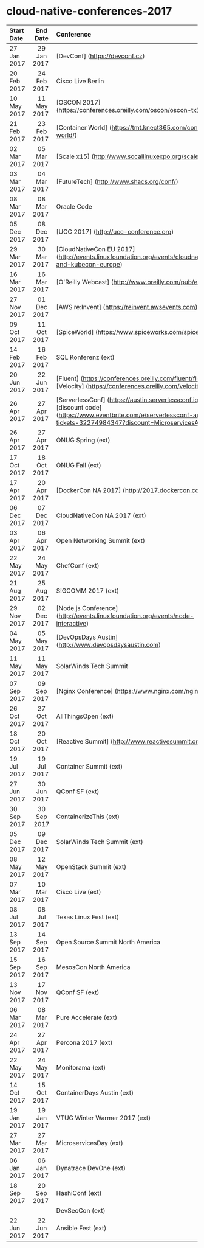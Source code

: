 # cloud-native-conferences-2017
| Start Date | End Date | Conference | Location | Partcipation |
| :--- | :---: | :--- | :--- | :---: |
|	27 Jan 2017 	|	﻿29 Jan 2017 	|	[DevConf] (https://devconf.cz)	|	Brno, CZ	|	TBD	|
|	20 Feb 2017 	|	﻿24 Feb 2017 	|	Cisco Live Berlin	|	Berlin, GE	|	Speaking (2)	|
|	10 May 2017 	|	﻿11 May 2017 	|	[OSCON 2017] (https://conferences.oreilly.com/oscon/oscon-tx)	|	Austin, TX	|	Speaking	|
|	21 Feb 2017 	|	﻿23 Feb 2017 	|	[Container World] (https://tmt.knect365.com/container-world/)	|	Santa Clara, CA	|	Speaking	|
|	02 Mar 2017 	|	﻿05 Mar 2017 	|	[Scale x15] (http://www.socallinuxexpo.org/scale/15x/)	|	Pasadena, CA	|	Speaking	|
|	03 Mar 2017 	|	﻿04 Mar 2017 	|	[FutureTech] (http://www.shacs.org/conf/)	|	Huntsville, TX	|	Speaking	|
|	08 Mar 2017 	|	﻿08 Mar 2017﻿ 	|	Oracle Code	|	Austin, TX	|	Attending	|
|	05 Dec 2017 	|	﻿08 Dec 2017 	|	[UCC 2017] (http://ucc-conference.org)	|	Austin, TX	|	TBD	|
|	29 Mar 2017 	|	﻿30 Mar 2017 	|	[CloudNativeCon EU 2017] (http://events.linuxfoundation.org/events/cloudnativecon-and-kubecon-europe)	|	Berlin, GE	|	TBD	|
|	16 Mar 2017 	|	﻿16 Mar 2017 	|	[O'Reilly Webcast] (http://www.oreilly.com/pub/e/3864)	|	Austin, TX	|	Speaking	|
|	27 Nov 2017 	|	﻿01 Dec 2017 	|	[AWS re:Invent] (https://reinvent.awsevents.com)	|	Las Vegas, NV	|	Sponsoring	|
|	09 Oct 2017 	|	﻿11 Oct 2017 	|	[SpiceWorld] (https://www.spiceworks.com/spiceworld/)	|	Austin, TX	|	TBD	|
|	14 Feb 2017﻿	|	﻿16 Feb 2017 	|	SQL Konferenz (ext)	|	Darmstadt, GE	|	Sponsoring	|
|	20 Jun 2017 	|	﻿22 Jun 2017 	|	[Fluent] (https://conferences.oreilly.com/fluent/fl-ca) and [Velocity] (https://conferences.oreilly.com/velocity/vl-ca)	|	San Jose, CA	|	Speaking	|
|	26 Apr 2017 	|	﻿27 Apr 2017 	|	[ServerlessConf] (https://austin.serverlessconf.io/) and [discount code] (https://www.eventbrite.com/e/serverlessconf-austin-tickets-32274984347?discount=MicroservicesAustin10)	|	Austin, TX	|	Podcasting	|
|	26 Apr 2017 	|	﻿27 Apr 2017 	|	ONUG Spring (ext)	|	San Francisco, CA	|	Attending	|
|	17 Oct 2017 	|	﻿18 Oct 2017 	|	ONUG Fall (ext)	|	New York, NY	|	Attending	|
|	17 Apr 2017 	|	﻿20 Apr 2017 	|	[DockerCon NA 2017] (http://2017.dockercon.com)	|	Austin, TX	|	Attending	|
|	06 Dec 2017 	|	﻿07 Dec 2017 	|	CloudNativeCon NA 2017 (ext)	|	Austin, TX	|	Attending	|
|	03 Apr 2017 	|	﻿06 Apr 2017 	|	Open Networking Summit (ext)	|	Santa Clara, CA	|	TBD	|
|	22 May 2017 	|	﻿24 May 2017 	|	ChefConf (ext) 	|	Austin, TX	|	Attending	|
|	21 Aug 2017 	|	﻿25 Aug 2017 	|	SIGCOMM 2017 (ext)	|	Los Angeles	|	TBD	|
|	29 Nov 2017 	|	﻿02 Dec 2017 	|	[Node.js Conference] (http://events.linuxfoundation.org/events/node-interactive)	|	Austin, TX	|	Attending	|
|	04 May 2017 	|	﻿05 May 2017 	|	[DevOpsDays Austin] (http://www.devopsdaysaustin.com)	|	Austin, TX	|	Speaking	|
|	﻿11 May 2017 	|	﻿11 May 2017 	|	SolarWinds Tech Summit	|	Krakow, TX	|	Speaking	|
|	﻿07 Sep 2017﻿	|	﻿09 Sep 2017 	|	[Nginx Conference] (https://www.nginx.com/nginxconf/)	|	Austin, TX	|	Speaking	|
|	﻿26 Oct 2017 	|	﻿27 Oct 2017 	|	AllThingsOpen (ext)	|	Raleigh, NC	|	Speaking	|
|	﻿18 Oct 2017 	|	﻿20 Oct 2017 	|	[Reactive Summit] (http://www.reactivesummit.org)	|	Austin, TX	|	TBD	|
|	﻿19 Jul 2017 	|	﻿19 Jul 2017 	|	Container Summit (ext)	|	Austin, TX	|	Hosting	|
|	﻿27 Jun 2017 	|	﻿30 Jun 2017 	|	QConf SF (ext)	|	New York, NY	|	TBD	|
|	﻿30 Sep 2017 	|	﻿30 Sep 2017﻿	|	ContainerizeThis (ext)	|	Dallas, TX	|	TBD	|
|	﻿05 Dec 2017﻿	|	﻿09 Dec 2017 	|	SolarWinds Tech Summit (ext)	|	Brno, CZ	|	Speaking	|
|	﻿08 May 2017 	|	﻿12 May 2017 	|	OpenStack Summit (ext)	|	Boston, MA	|	TBD	|
|	﻿07 Mar 2017 	|	﻿10 Mar 2017 	|	Cisco Live (ext)	|	Melbourne, AU	|	Speaking, Sponsoring	|
|	﻿08 Jul 2017 	|	﻿08 Jul 2017 	|	Texas Linux Fest (ext)	|	Austin, TX	|	TBD	|
|	﻿13 Sep 2017 	|	﻿14 Sep 2017 	|	Open Source Summit North America	|	Los Angeles, CA	|	TBD	|
|	﻿15 Sep 2017 	|	﻿16 Sep 2017 	|	MesosCon North America	|	Los Angeles, CA	|	TBD	|
|	﻿13 Nov 2017 	|	﻿17 Nov 2017 	|	QConf SF (ext)	|	San Francisco, CA	|	TBD	|
|	﻿06 Mar 2017 	|	﻿08 Mar 2017 	|	Pure Accelerate (ext)	|	San Francisco, CA	|	Sponsoring	|
|	﻿24 Apr 2017 	|	﻿27 Apr 2017 	|	Percona 2017 (ext)	|	Santa Clara, CA	|	Sponsoring	|
|	﻿22 May 2017 	|	﻿24 May 2017 	|	Monitorama (ext)	|	Portland, OR	|	Sponsoring	|
|	﻿14 Oct 2017 	|	﻿15 Oct 2017 	|	ContainerDays Austin (ext)	|	Austin, TX	|	Speaking	|
|	﻿19 Jan 2017 	|	﻿19 Jan 2017 	|	VTUG Winter Warmer 2017 (ext)	|	Foxboro, MA	|	No	|
|	﻿27 Mar 2017 	|	﻿27 Mar 2017 	|	MicroservicesDay (ext)	|	New York, NY	|	No	|
|	﻿06 Jan 2017 	|	﻿06 Jan 2017 	|	Dynatrace DevOne (ext)	|	Linz, AU	|	TBD	|
|	18 Sep 2017 	|	﻿20 Sep 2017 	|	HashiConf (ext)	|	Austin, TX	|	Yes	|
|		|		|	DevSecCon (ext)	|	TBD	|	No	|
|	﻿22 Jun 2017 	|	﻿22 Jun 2017 	|	Ansible Fest (ext)	|	London, UK	|	No	|
